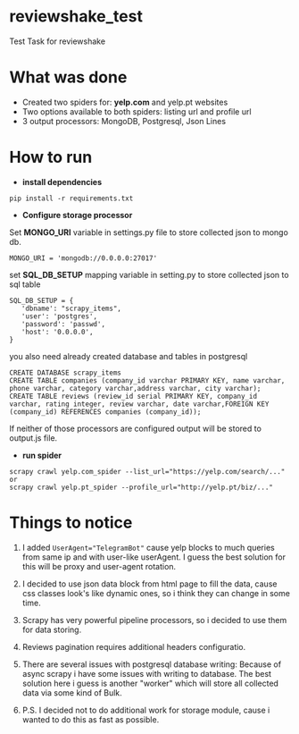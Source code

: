# reviewshake_test
Test Task for reviewshake

# What was done
- Created two spiders for: **yelp.com** and yelp.pt websites
- Two options available to both spiders: listing url and profile url
- 3 output processors: MongoDB, Postgresql, Json Lines

# How to run

- **install dependencies**

```
pip install -r requirements.txt
```

- **Configure storage processor**

Set **MONGO_URI** variable in settings.py file to store collected json to mongo db.
```
MONGO_URI = 'mongodb://0.0.0.0:27017'
```

set **SQL_DB_SETUP** mapping variable in setting.py to store collected json to sql table
```
SQL_DB_SETUP = {
   'dbname': "scrapy_items",
   'user': 'postgres',
   'password': 'passwd',
   'host': '0.0.0.0',
}
```
you also need already created database and tables in postgresql
```
CREATE DATABASE scrapy_items
CREATE TABLE companies (company_id varchar PRIMARY KEY, name varchar, phone varchar, category varchar,address varchar, city varchar);
CREATE TABLE reviews (review_id serial PRIMARY KEY, company_id  varchar, rating integer, review varchar, date varchar,FOREIGN KEY (company_id) REFERENCES companies (company_id));
```

If neither of those processors are configured output will be stored to output.js file.

- **run spider**

```
scrapy crawl yelp.com_spider --list_url="https://yelp.com/search/..." 
or 
scrapy crawl yelp.pt_spider --profile_url="http://yelp.pt/biz/..."
```

# Things to notice

1) I added ```UserAgent="TelegramBot"``` cause yelp blocks to much queries from same ip and with user-like userAgent.
I guess the best solution for this will be proxy and user-agent rotation. 

2) I decided to use json data block from html page to fill the data, cause css classes look's like dynamic ones, so i think they can change in some time.
3) Scrapy has very powerful pipeline processors, so i decided to use them for data storing.
4) Reviews pagination requires additional headers configuratio.
5) There are several issues with postgresql database writing:
  Because of async scrapy i have some issues with writing to database. The best solution here i guess is another "worker" which will store all collected data via some kind of Bulk.
6) P.S. I decided not to do additional work for storage module, cause i wanted to do this as fast as possible.
